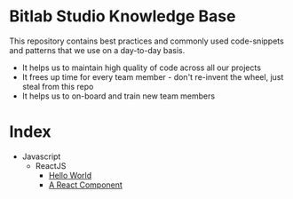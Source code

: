 # Bitlab Studio Knowledge Base

This repository contains best practices and commonly used code-snippets and
patterns that we use on a day-to-day basis.

* It helps us to maintain high quality of code across all our projects
* It frees up time for every team member - don't re-invent the wheel, just
  steal from this repo
* It helps us to on-board and train new team members

# Index

* Javascript
  * ReactJS
    * [Hello World](javascript/react-js/hello-world.md)
    * [A React Component](javascript/react-js/a-react-component.md)
